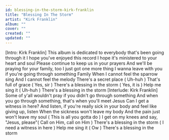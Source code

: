```yaml
---
id: blessing-in-the-storm-kirk-franklin
title: "Blessing In The Storm"
artist: "Kirk Franklin"
album: ""
cover: ""
created: ""
updated: ""
---
```


[Intro: Kirk Franklin]
This album is dedicated to everybody that's been going through it
I hope you've enjoyed this record
I hope it's ministered to your heart and soul
Please continue to keep us in your prayers
And we'll be praying for your family, too
I just got one more thing I wanna leave with you if you're going through something
Family
When I cannot feel the sparrow sing
And I cannot feel the melody
There's a secret place (
Uh-huh
)
That's full of grace (
Yes, sir
)
There's a blessing in the storm (
Yes, it is
)
Help me sing it (
Uh-huh
)
There's a blessing in the storm
[Interlude: Kirk Franklin]
Some of y'all wouldn't pray if you didn't go through something
And when you go through something, that's when you'll meet Jesus
Can I get a witness in here?
And listen, if you're really sick in your body and feel like giving up, listen
When the sickness won't leave my body
And the pain just won't leave my soul
(
This is all you gotta do
)
I get on my knees and say, "Jesus, please"(
Call on Him, call on Him
)
There's a blessing in the storm
(
I need a witness in here
)
Help me sing it (
Ow
)
There's a blessing in the storm